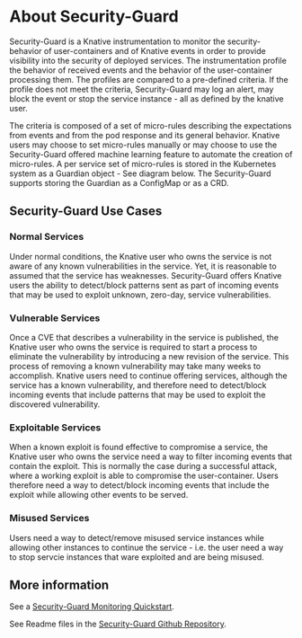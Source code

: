 # About Security-Guard

Security-Guard is a Knative instrumentation to monitor the security-behavior of user-containers and of Knative events in order to provide visibility into the security of deployed services. The instrumentation profile the behavior of received events and the behavior of the user-container processing them. The profiles are compared to a pre-defined  criteria. If the profile does not meet the criteria, Security-Guard may log an alert, may block the event or stop the service instance - all as defined by the knative user.

The criteria is composed of a set of micro-rules describing the expectations from events and from the pod response and its general behavior. Knative users may choose to set micro-rules manually or may choose to use the Security-Guard offered machine learning feature to automate the creation of micro-rules. A per service set of micro-rules is stored in the Kubernetes system as a Guardian object - See diagram below. The Security-Guard supports storing the Guardian as a ConfigMap or as a CRD.

## Security-Guard Use Cases

### Normal Services

Under normal conditions, the Knative user who owns the service is not aware of any known vulnerabilities in the service. Yet, it is reasonable to assumed that the service has weaknesses. Security-Guard offers Knative users the ability to detect/block patterns sent as part of incoming events that may be used to exploit unknown, zero-day, service vulnerabilities.

### Vulnerable Services

Once a CVE that describes a vulnerability in the service is published, the Knative user who owns the service is required to start a process to eliminate the vulnerability by introducing a new revision of the service. This process of removing a known vulnerability may take many weeks to accomplish. Knative users need to continue offering services, although the service has a known vulnerability, and therefore need to detect/block incoming events that include patterns that may be used to exploit the discovered vulnerability.

### Exploitable Services

When a known exploit is found effective to compromise a service, the Knative user who owns the service need a way to filter incoming events that contain the exploit. This is normally the case during a successful attack, where a working exploit is able to compromise the user-container. Users therefore need a way to detect/block incoming events that include the exploit while allowing other events to be served.

### Misused Services

Users need a way to detect/remove misused service instances while allowing other instances to continue the service - i.e. the user need a way to stop servcie instances that ware exploited and are being misused.

## More information

See a [Security-Guard Monitoring Quickstart](./security-guard-quickstart.md).

See Readme files in the [Security-Guard Github Repository](http://knative.dev/security-guard).
